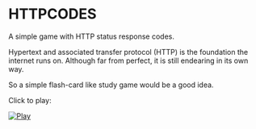 # HTTPCODES

A simple game with HTTP status response codes.

Hypertext and associated transfer protocol (HTTP) is the foundation the internet runs on. Although far from perfect, it is still endearing in its own way.

So a simple flash-card like study game would be a good idea. 


Click to play:


[![Play](http://adestefa.com/HTTPCODES/httpcodes.png)](http://172.104.210.69:3000) 
